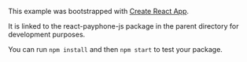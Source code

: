 This example was bootstrapped with [Create React App](https://github.com/facebook/create-react-app).

It is linked to the react-payphone-js package in the parent directory for development purposes.

You can run `npm install` and then `npm start` to test your package.
